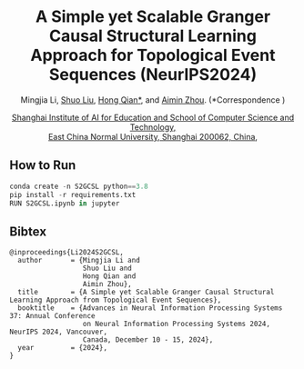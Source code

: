 <div align='center'>
<h1>A Simple yet Scalable Granger Causal Structural Learning Approach for Topological Event Sequences (NeurIPS2024)</h1>
<a>Mingjia Li</a>,
<a href='https://scholar.google.com/citations?user=sRoqbLwAAAAJ&hl=en'>Shuo Liu</a>,
<a href='https://faculty.ecnu.edu.cn/_s16/qh_en/main.psp'>Hong Qian*</a>, and 
<a href='https://scholar.google.com/citations?user=E4GQv5cAAAAJ&hl=en&oi=ao'>Aimin Zhou</a>. (*Correspondence )

<a href='https://aiedu.ecnu.edu.cn/'>Shanghai Institute of AI for Education and School of Computer Science and Technology, <br>East China Normal University, Shanghai 200062, China</a>,
</div>

## How to Run
```python
conda create -n S2GCSL python==3.8
pip install -r requirements.txt
RUN S2GCSL.ipynb in jupyter
```
## Bibtex
```
@inproceedings{Li2024S2GCSL,
  author       = {Mingjia Li and
                  Shuo Liu and
                  Hong Qian and
                  Aimin Zhou},
  title        = {A Simple yet Scalable Granger Causal Structural Learning Approach from Topological Event Sequences},
  booktitle    = {Advances in Neural Information Processing Systems 37: Annual Conference
                  on Neural Information Processing Systems 2024, NeurIPS 2024, Vancouver,
                  Canada, December 10 - 15, 2024},
  year         = {2024},
}
```


